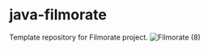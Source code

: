 # java-filmorate
Template repository for Filmorate project.
![Filmorate (8)](https://github.com/ibrgmvtmr/java-filmorate/assets/122607659/42833811-52a5-4e83-9ca7-159b89e3dffd)
